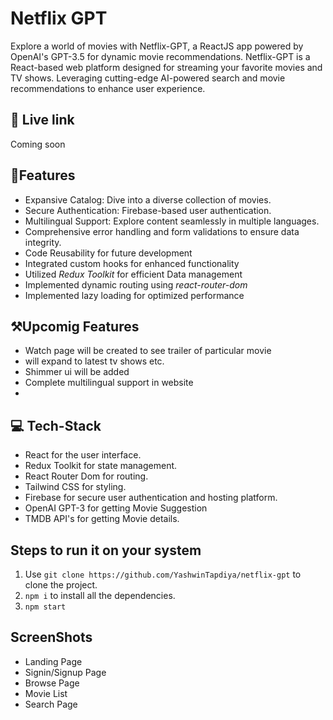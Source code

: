 # Netflix GPT

Explore a world of movies with Netflix-GPT, a ReactJS app powered by OpenAI's GPT-3.5 for dynamic movie recommendations.
Netflix-GPT is a React-based web platform designed for streaming your favorite movies and TV shows. Leveraging cutting-edge AI-powered search and movie recommendations to enhance user experience.

## 🔗 Live link
Coming soon

## 📓Features 
- Expansive Catalog: Dive into a diverse collection of movies.
- Secure Authentication: Firebase-based user authentication.
- Multilingual Support: Explore content seamlessly in multiple languages.
- Comprehensive error handling and form validations to ensure data integrity.
- Code Reusability for future development
- Integrated custom hooks for enhanced functionality
- Utilized *Redux Toolkit* for efficient Data management
- Implemented dynamic routing using *react-router-dom*
- Implemented lazy loading for optimized performance


## ⚒️Upcomig Features
- Watch page will be created to see trailer of particular movie
- will expand to latest tv shows etc.
- Shimmer ui will be added
- Complete multilingual support in website
- 

## 💻 Tech-Stack 
- React for the user interface.
- Redux Toolkit for state management.
- React Router Dom for routing.
- Tailwind CSS for styling.
- Firebase for secure user authentication and hosting platform.
- OpenAI GPT-3 for getting Movie Suggestion
- TMDB API's for getting Movie details.

## Steps to run it on your system

1. Use `git clone https://github.com/YashwinTapdiya/netflix-gpt` to clone the project.
2. `npm i` to install all the dependencies.
3. `npm start`

## ScreenShots

- Landing Page
- Signin/Signup Page
- Browse Page
- Movie List
- Search Page